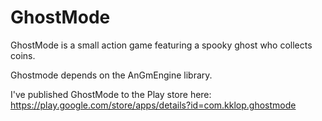 GhostMode
=========

GhostMode is a small action game featuring a spooky ghost who collects coins.

Ghostmode depends on the AnGmEngine library.

I've published GhostMode to the Play store here:
https://play.google.com/store/apps/details?id=com.kklop.ghostmode
